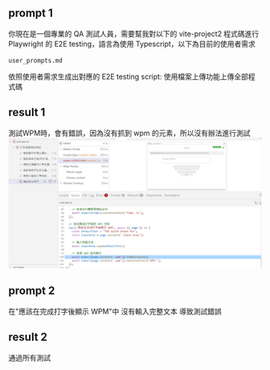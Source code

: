 ## prompt 1

你現在是一個專業的 QA 測試人員，需要幫我對以下的 vite-project2 程式碼進行 Playwright 的 E2E testing，語言為使用 Typescript，以下為目前的使用者需求

`user_prompts.md`

依照使用者需求生成出對應的 E2E testing script:
使用檔案上傳功能上傳全部程式碼

## result 1

測試WPM時，會有錯誤，因為沒有抓到 wpm 的元素，所以沒有辦法進行測試
![alt text](image.png)

## prompt 2

在"應該在完成打字後顯示 WPM"中
沒有輸入完整文本 導致測試錯誤

## result 2

通過所有測試
